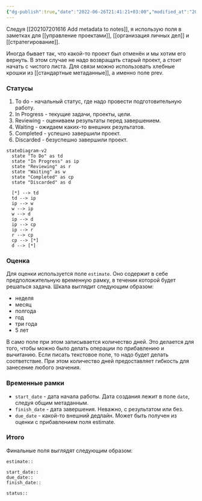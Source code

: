 ```yaml
---
{"dg-publish":true,"date":"2022-06-26T21:41:21+03:00","modified_at":"2023-01-22T17:52:31+04:00","permalink":"/metadannye-dlya-zametok-proektov/","dgPassFrontmatter":true}
---
```



Следуя [[202107201616 Add metadata to notes]], я использую поля в заметках для [[управление проектами]], [[организация личных дел]] и [[стратегирование]].

Иногда бывает так, что какой-то проект был отменён и мы хотим его вернуть. В этом случае не надо возвращать старый проект, а стоит начать с чистого листа. Для связи можно использовать хлебные крошки из [[стандартные метаданные]], а именно поле prev.

### Статусы

1. To do - начальный статус, где надо провести подготовительную работу.
2. In Progress - текущие задачи, проекты, цели.
3. Reviewing - оцениваем результаты перед завершением.
4. Waiting - ожидаем каких-то внешних результатов.
5. Completed - успешно завершили проект.
6. Discarded - безуспешно завершили проект.

```mermaid
stateDiagram-v2
  state "To Do" as td
  state "In Progress" as ip
  state "Reviewing" as r
  state "Waiting" as w
  state "Completed" as cp
  state "Discarded" as d

  [*] --> td
  td --> ip
  ip --> w
  w --> ip
  w --> d
  ip --> d
  ip --> cp
  ip --> r
  r --> cp
  cp --> [*]
  d --> [*]
```

### Оценка

Для оценки используется поле `estimate`. Оно содержит в себе предположительную временную рамку, в течении которой будет решаться задача. 
Шкала выглядит следующим образом:
- неделя
- месяц
- полгода
- год
- три года
- 5 лет

В само поле при этом записывается количество дней. Это делается для того, чтобы можно было делать операции по прибавлению и вычитанию. Если писать текстовое поле, то надо будет делать соответствие. При этом количество дней предоставляет гибкость для занесение любого значения. 

### Временные рамки

- `start_date` - дата начала работы. Дата создания лежит в поле `date`, следуя общим метаданным.
- `finish_date` - дата завершения. Неважно, с результатом или без.
- `due_date` - какой-то внешний дедлайн. Может быть получен из оценки с прибавлением поля estimate.

### Итого

Финальные поля выглядят следующим образом:
```
estimate:: 

start_date:: 
due_date:: 
finish_date:: 

status:: 
```
